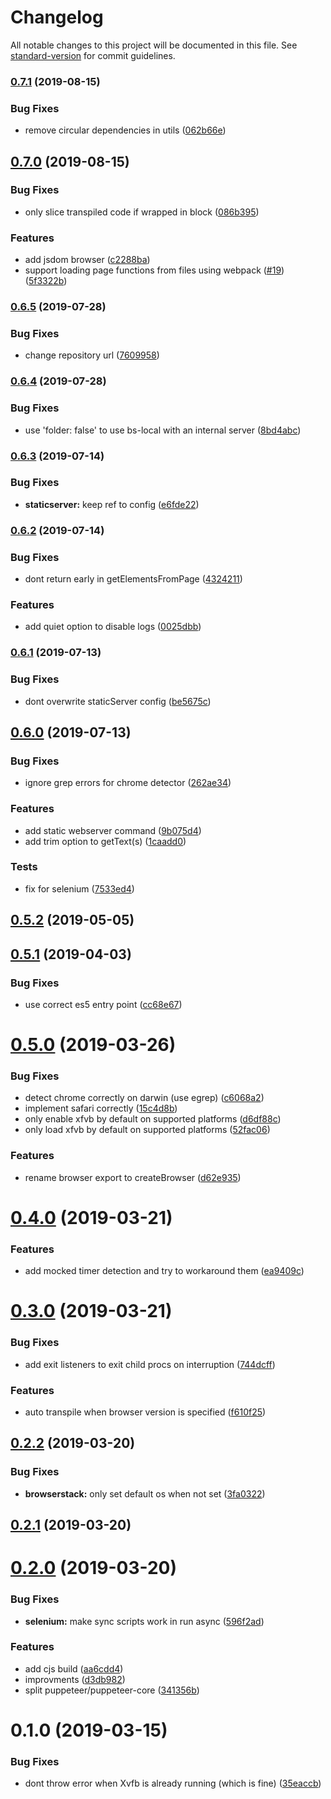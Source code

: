 # Changelog

All notable changes to this project will be documented in this file. See [standard-version](https://github.com/conventional-changelog/standard-version) for commit guidelines.

### [0.7.1](https://github.com/nuxt/tib/compare/v0.7.0...v0.7.1) (2019-08-15)


### Bug Fixes

* remove circular dependencies in utils ([062b66e](https://github.com/nuxt/tib/commit/062b66e))

## [0.7.0](https://github.com/nuxt/tib/compare/v0.6.5...v0.7.0) (2019-08-15)


### Bug Fixes

* only slice transpiled code if wrapped in block ([086b395](https://github.com/nuxt/tib/commit/086b395))


### Features

* add jsdom browser ([c2288ba](https://github.com/nuxt/tib/commit/c2288ba))
* support loading page functions from files using webpack ([#19](https://github.com/nuxt/tib/issues/19)) ([5f3322b](https://github.com/nuxt/tib/commit/5f3322b))

### [0.6.5](https://github.com/nuxt/tib/compare/v0.6.4...v0.6.5) (2019-07-28)


### Bug Fixes

* change repository url ([7609958](https://github.com/nuxt/tib/commit/7609958))



### [0.6.4](https://github.com/nuxt/tib/compare/v0.6.3...v0.6.4) (2019-07-28)


### Bug Fixes

* use 'folder: false' to use bs-local with an internal server ([8bd4abc](https://github.com/nuxt/tib/commit/8bd4abc))



### [0.6.3](https://github.com/nuxt/tib/compare/v0.6.2...v0.6.3) (2019-07-14)


### Bug Fixes

* **staticserver:** keep ref to config ([e6fde22](https://github.com/nuxt/tib/commit/e6fde22))



### [0.6.2](https://github.com/nuxt/tib/compare/v0.6.1...v0.6.2) (2019-07-14)


### Bug Fixes

* dont return early in getElementsFromPage ([4324211](https://github.com/nuxt/tib/commit/4324211))


### Features

* add quiet option to disable logs ([0025dbb](https://github.com/nuxt/tib/commit/0025dbb))



### [0.6.1](https://github.com/nuxt/tib/compare/v0.6.0...v0.6.1) (2019-07-13)


### Bug Fixes

* dont overwrite staticServer config ([be5675c](https://github.com/nuxt/tib/commit/be5675c))



## [0.6.0](https://github.com/nuxt/tib/compare/v0.5.2...v0.6.0) (2019-07-13)


### Bug Fixes

* ignore grep errors for chrome detector ([262ae34](https://github.com/nuxt/tib/commit/262ae34))


### Features

* add static webserver command ([9b075d4](https://github.com/nuxt/tib/commit/9b075d4))
* add trim option to getText(s) ([1caadd0](https://github.com/nuxt/tib/commit/1caadd0))


### Tests

* fix for selenium ([7533ed4](https://github.com/nuxt/tib/commit/7533ed4))



## [0.5.2](https://github.com/nuxt/tib/compare/v0.5.1...v0.5.2) (2019-05-05)



## [0.5.1](https://github.com/nuxt/tib/compare/v0.5.0...v0.5.1) (2019-04-03)


### Bug Fixes

* use correct es5 entry point ([cc68e67](https://github.com/nuxt/tib/commit/cc68e67))



# [0.5.0](https://github.com/nuxt/tib/compare/v0.4.0...v0.5.0) (2019-03-26)


### Bug Fixes

* detect chrome correctly on darwin (use egrep) ([c6068a2](https://github.com/nuxt/tib/commit/c6068a2))
* implement safari correctly ([15c4d8b](https://github.com/nuxt/tib/commit/15c4d8b))
* only enable xfvb by default on supported platforms ([d6df88c](https://github.com/nuxt/tib/commit/d6df88c))
* only load xfvb by default on supported platforms ([52fac06](https://github.com/nuxt/tib/commit/52fac06))


### Features

* rename browser export to createBrowser ([d62e935](https://github.com/nuxt/tib/commit/d62e935))



# [0.4.0](https://github.com/nuxt/tib/compare/v0.3.0...v0.4.0) (2019-03-21)


### Features

* add mocked timer detection and try to workaround them ([ea9409c](https://github.com/nuxt/tib/commit/ea9409c))



# [0.3.0](https://github.com/nuxt/tib/compare/v0.2.2...v0.3.0) (2019-03-21)


### Bug Fixes

* add exit listeners to exit child procs on interruption ([744dcff](https://github.com/nuxt/tib/commit/744dcff))


### Features

* auto transpile when browser version is specified ([f610f25](https://github.com/nuxt/tib/commit/f610f25))



## [0.2.2](https://github.com/nuxt/tib/compare/v0.2.1...v0.2.2) (2019-03-20)


### Bug Fixes

* **browserstack:** only set default os when not set ([3fa0322](https://github.com/nuxt/tib/commit/3fa0322))



## [0.2.1](https://github.com/nuxt/tib/compare/v0.2.0...v0.2.1) (2019-03-20)



# [0.2.0](https://github.com/nuxt/tib/compare/v0.1.0...v0.2.0) (2019-03-20)


### Bug Fixes

* **selenium:** make sync scripts work in run async ([596f2ad](https://github.com/nuxt/tib/commit/596f2ad))


### Features

* add cjs build ([aa6cdd4](https://github.com/nuxt/tib/commit/aa6cdd4))
* improvments ([d3db982](https://github.com/nuxt/tib/commit/d3db982))
* split puppeteer/puppeteer-core ([341356b](https://github.com/nuxt/tib/commit/341356b))



# 0.1.0 (2019-03-15)


### Bug Fixes

* dont throw error when Xvfb is already running (which is fine) ([35eaccb](https://github.com/nuxt/tib/commit/35eaccb))
